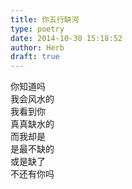 ```yaml
---  
title: 你五行缺河  
type: poetry  
date: 2014-10-30 15:18:52  
author: Herb  
draft: true
---    
```

你知道吗    
我会风水的    
我看到你    
真真缺水的    
而我却是    
是最不缺的    
或是缺了    
不还有你吗